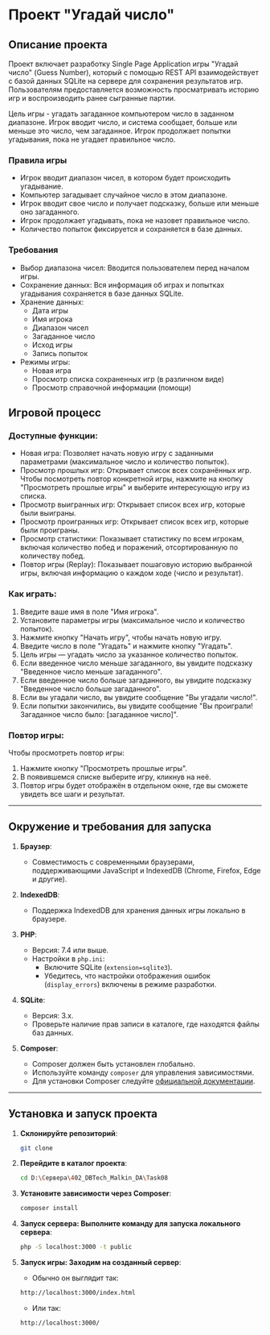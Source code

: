 # Проект "Угадай число"

## Описание проекта

Проект включает разработку Single Page Application игры "Угадай число" (Guess Number), который с помощью REST API взаимодействует с базой данных SQLite на сервере для сохранения результатов игр. Пользователям предоставляется возможность просматривать историю игр и воспроизводить ранее сыгранные партии.

Цель игры - угадать загаданное компьютером число в заданном диапазоне. Игрок вводит число, и система сообщает, больше или меньше это число, чем загаданное. Игрок продолжает попытки угадывания, пока не угадает правильное число.

### Правила игры

- Игрок вводит диапазон чисел, в котором будет происходить угадывание.
- Компьютер загадывает случайное число в этом диапазоне.
- Игрок вводит свое число и получает подсказку, больше или меньше оно загаданного.
- Игрок продолжает угадывать, пока не назовет правильное число.
- Количество попыток фиксируется и сохраняется в базе данных.

### Требования

- Выбор диапазона чисел: Вводится пользователем перед началом игры.
- Сохранение данных: Вся информация об играх и попытках угадывания сохраняется в базе данных SQLite.
- Хранение данных:
  - Дата игры
  - Имя игрока
  - Диапазон чисел
  - Загаданное число
  - Исход игры
  - Запись попыток
- Режимы игры:
  - Новая игра
  - Просмотр списка сохраненных игр (в различном виде)
  - Просмотр справочной информации (помощи)
  
## Игровой процесс

### Доступные функции:
- Новая игра: Позволяет начать новую игру с заданными параметрами (максимальное число и количество попыток).
- Просмотр прошлых игр: Открывает список всех сохранённых игр. Чтобы посмотреть повтор конкретной игры, нажмите на кнопку "Просмотреть прошлые игры" и выберите интересующую игру из списка.
- Просмотр выигранных игр: Открывает список всех игр, которые были выиграны.
- Просмотр проигранных игр: Открывает список всех игр, которые были проиграны.
- Просмотр статистики: Показывает статистику по всем игрокам, включая количество побед и поражений, отсортированную по количеству побед.
- Повтор игры (Replay): Показывает пошаговую историю выбранной игры, включая информацию о каждом ходе (число и результат).

### Как играть:
1. Введите ваше имя в поле "Имя игрока".
2. Установите параметры игры (максимальное число и количество попыток).
3. Нажмите кнопку "Начать игру", чтобы начать новую игру.
4. Введите число в поле "Угадать" и нажмите кнопку "Угадать".
5. Цель игры — угадать число за указанное количество попыток.
6. Если введенное число меньше загаданного, вы увидите подсказку "Введенное число меньше загаданного".
7. Если введенное число больше загаданного, вы увидите подсказку "Введенное число больше загаданного".
8. Если вы угадали число, вы увидите сообщение "Вы угадали число!".
9. Если попытки закончились, вы увидите сообщение "Вы проиграли! Загаданное число было: [загаданное число]".

### Повтор игры:
Чтобы просмотреть повтор игры:
1. Нажмите кнопку "Просмотреть прошлые игры".
2. В появившемся списке выберите игру, кликнув на неё.
3. Повтор игры будет отображён в отдельном окне, где вы сможете увидеть все шаги и результат.

---

## Окружение и требования для запуска

1. **Браузер**:
   - Совместимость с современными браузерами, поддерживающими JavaScript и IndexedDB (Chrome, Firefox, Edge и другие).

2. **IndexedDB**:
   - Поддержка IndexedDB для хранения данных игры локально в браузере.

3. **PHP**:
   - Версия: 7.4 или выше.
   - Настройки в `php.ini`:
     - Включите SQLite (`extension=sqlite3`).
     - Убедитесь, что настройки отображения ошибок (`display_errors`) включены в режиме разработки.

4. **SQLite**:
   - Версия: 3.x.
   - Проверьте наличие прав записи в каталоге, где находятся файлы баз данных.

5. **Composer**:
   - Composer должен быть установлен глобально.
   - Используйте команду `composer` для управления зависимостями.
   - Для установки Composer следуйте [официальной документации](https://getcomposer.org/doc/00-intro.md).

---

## Установка и запуск проекта

1. **Склонируйте репозиторий**:
   ```bash
   git clone
   ```

2. **Перейдите в каталог проекта**:
   ```bash
   cd D:\Сервера\402_DBTech_Malkin_DA\Task08
   ```

3. **Установите зависимости через Composer**:
   ```bash
   composer install
   ```

4. **Запуск сервера: Выполните команду для запуска локального сервера**:
   ```bash
   php -S localhost:3000 -t public
   ```

5. **Запуск игры: Заходим на созданный сервер**:
   - Обычно он выглядит так:
   ```bash
   http://localhost:3000/index.html
   ```
   - Или так:
   ```bash
   http://localhost:3000/